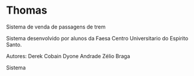 # Thomas
Sistema de venda de passagens de trem


Sistema desenvolvido por alunos da Faesa Centro Universitario do Espirito Santo.

Autores:
Derek Cobain 
Dyone Andrade
Zélio Braga

Sistema 
